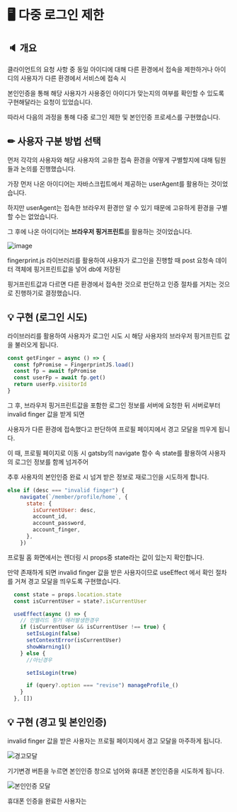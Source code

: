 # 🖥️ 다중 로그인 제한

## 🔈 개요

클라이언트의 요청 사항 중 동일 아이디에 대해 다른 환경에서 접속을 제한하거나 아이디의 사용자가 다른 환경에서 서비스에 접속 시

본인인증을 통해 해당 사용자가 사용중인 아이디가 맞는지의 여부를 확인할 수 있도록 구현해달라는 요청이 있었습니다.

따라서 다음의 과정을 통해 다중 로그인 제한 및 본인인증 프로세스를 구현했습니다.

## ✏ 사용자 구분 방법 선택

먼저 각각의 사용자와 해당 사용자의 고유한 접속 환경을 어떻게 구별할지에 대해 팀원들과 논의를 진행했습니다.

가장 먼저 나온 아이디어는 자바스크립트에서 제공하는 userAgent를 활용하는 것이었습니다.

하지만 userAgent는 접속한 브라우저 환경만 알 수 있기 때문에 고유하게 환경을 구별할 수는 없었습니다.

그 후에 나온 아이디어는 **브라우저 핑거프린트**를 활용하는 것이었습니다.

![image](https://user-images.githubusercontent.com/76273383/158812339-964e49fe-d7bc-4461-9733-6f59c9aee0e2.png)


fingerprint.js 라이브러리를 활용하여 사용자가 로그인을 진행할 때 post 요청속 데이터 객체에 핑거프린트값을 넣어 db에 저장된 

핑거프린트값과 다르면 다른 환경에서 접속한 것으로 판단하고 인증 절차를 거치는 것으로 진행하기로 결정했습니다.

## 💡 구현 (로그인 시도)

라이브러리를 활용하여 사용자가 로그인 시도 시 해당 사용자의 브라우저 핑거프린트 값을 불러오게 됩니다.

```javascript
const getFinger = async () => {
  const fpPromise = FingerprintJS.load()
  const fp = await fpPromise
  const userFp = await fp.get()
  return userFp.visitorId
}
```

그 후, 브라우저 핑거프린트값을 포함한 로그인 정보를 서버에 요청한 뒤 서버로부터 invalid finger 값을 받게 되면

사용자가 다른 환경에 접속했다고 판단하여 프로필 페이지에서 경고 모달을 띄우게 됩니다.

이 때, 프로필 페이지로 이동 시 gatsby의 navigate 함수 속 state를 활용하여 사용자의 로그인 정보를 함께 넘겨주어 

추후 사용자의 본인인증 완료 시 넘겨 받은 정보로 재로그인을 시도하게 합니다.

```javascript
else if (desc === "invalid finger") {
    navigate(`/member/profile/home`, {
      state: {
        isCurrentUser: desc,
        account_id,
        account_password,
        account_finger,
      },
    })
```

프로필 홈 화면에서는 렌더링 시 props중 state라는 값이 있는지 확인합니다.

만약 존재하게 되면 invalid finger 값을 받은 사용자이므로 useEffect 에서 확인 절차를 거쳐 경고 모달을 띄우도록 구현했습니다.

```javascript
  const state = props.location.state
  const isCurrentUser = state?.isCurrentUser

  useEffect(async () => {
    // 인밸리드 핑거 에러발생한경우
    if (isCurrentUser && isCurrentUser !== true) {
      setIsLogin(false)
      setContextError(isCurrentUser)
      showWarning1()
    } else {
      //아닌경우

      setIsLogin(true)

      if (query?.option === "revise") manageProfile_()
    }
  }, [])
```


## 💡 구현 (경고 및 본인인증)

invalid finger 값을 받은 사용자는 프로필 페이지에서 경고 모달을 마주하게 됩니다.

![경고모달](https://user-images.githubusercontent.com/76273383/158918263-5900d8f4-62f0-4fb8-b9e3-f6259c5556ce.JPG)

기기변경 버튼을 누르면 본인인증 창으로 넘어와 휴대폰 본인인증을 시도하게 됩니다.

![본인인증 모달](https://user-images.githubusercontent.com/76273383/158918266-0880b39c-0afd-4931-af7a-6440ed1b82e6.JPG)

휴대폰 인증을 완료한 사용자는 


